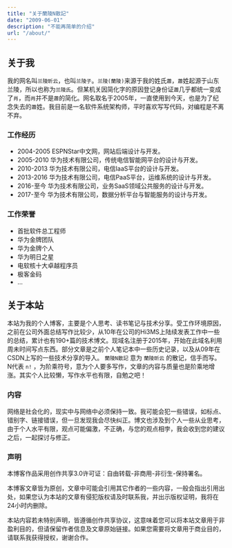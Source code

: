 ```yaml
---
title: "关于蘭陵N散記"
date: "2009-06-01"
description: "不能再简单的介绍"
url: "/about/"
---
```


## 关于我

我的网名叫`兰陵昕云`，也叫`兰陵子`。`兰陵(蘭陵)`来源于我的姓氏`蕭`，`蕭`姓起源于山东兰陵，所以也称为`兰陵氏`。但某机关因简化字的原因登记身份证`蕭`几乎都统一变成了`肖`，而`肖`并不是`蕭`的简化。网名取名于2005年，一直使用到今天，也是为了纪念失去的`蕭`姓。我目前是一名软件系统架构师，平时喜欢写写代码，对编程是不离不弃。

### 工作经历

 * 2004-2005 ESPNStar中文网，网站后端设计与开发。
 * 2005-2010 华为技术有限公司，传统电信智能网平台的设计与开发。
 * 2010-2013 华为技术有限公司，电信IaaS平台的设计与开发。
 * 2013-2016 华为技术有限公司，电信PaaS平台，运维系统的设计与开发。
 * 2016-至今 华为技术有限公司，业务SaaS领域公共服务的设计与开发。
 * 2017-至今 华为技术有限公司，数据分析平台与智能服务的设计与开发。

### 工作荣誉

 * 首批软件总工程师
 * 华为金牌团队
 * 华为金牌个人
 * 华为明日之星
 * 电软核十大卓越程序员
 * 极客金码
 * ...
 
## 关于本站

 本站为我的个人博客，主要是个人思考、读书笔记与技术分享。受工作环境原因，之前在公司外面总结写作比较少，从10年在公司的Hi3MS上陆续发表工作中一些的总结，累计也有190+篇的技术博文。现域名注册于2015年，开始在此域名利用周未时间写点东西。部分文章是之前个人笔记本中一些历史记录，以及从09年在CSDN上写的一些技术分享的导入。 `蘭陵N散記` 意为 `蘭陵昕云` 的散记，信手而写。N代表 `n!` ，为阶乘符号，意为个人要多写作，文章的内容与质量也是阶乘地增涨。其实个人比较懒，写作水平也有限，自勉之吧！

### 内容

网络是社会化的，现实中与网络中必须保持一致。我可能会犯一些错误，如标点、错别字、链接错误，但一旦发现我会尽快纠正。博文也涉及到个人一些从业思考，由于个人水平有限，观点可能偏激，不正确，与您的观点相孛，我会收到您的建议之后，一起探讨与修正。

### 声明

本博客作品采用创作共享3.0许可证：自由转载-非商用-非衍生-保持署名。

本博客文章皆为原创，文章中可能会引用其它作者的一些内容，一般会指出引用出处，如果您认为本站的文章有侵犯版权请及时联系我，并出示版权证明，我将在24小时内删除。

本站内容若未特别声明，皆遵循创作共享协议，这意味着您可以将本站文章用于非盈利目的，但请保留作者信息及文章原始链接。如果您需要将文章用于商业目的，请联系我获得授权，谢谢合作。


